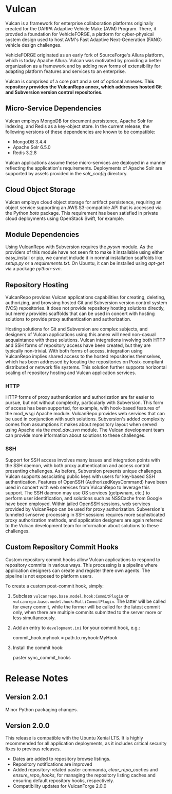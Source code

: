 # Vulcan

Vulcan is a framework for enterprise collaboration platforms originally created
for the DARPA Adaptive Vehicle Make (AVM) Program.  There, it provded a foundation
for VehicleFORGE, a platform for cyber-physical system design used to host
AVM's Fast Adaptive Next-Generation (FANG) vehicle design challenges.

VehicleFORGE originated as an early fork of SourceForge's Allura platform, which
is today Apache Allura.  Vulcan was motivated by providing a better organization
as a framework and by adding new forms of extensibility for adapting platform features
and services to an enterprise.

Vulcan is comprised of a core part and a set of optional annexes.
**This repository provides the VulcanRepo annex, which addresses hosted Git and
Subversion version control repositories.**

## Micro-Service Dependencies

Vulcan employs MongoDB for document persistence, Apache Solr for indexing, and Redis
as a key-object store.  In the current release, the following versions of these
dependencies are known to be compatible:

  - MongoDB 3.4.4
  - Apache Solr 6.5.0
  - Redis 3.2.8

Vulcan applications assume these micro-services are deployed in a manner reflecting
the application's requirements.  Deployments of Apache Solr are supported by assets
provided in the *solr\_config* directory.

## Cloud Object Storage

Vulcan employs cloud object storage for artifact persistence, requiring an object
service supporting an AWS S3-compatible API that is accessed via the Python *boto*
package.  This requirement has been satisfied in private cloud deployments using
OpenStack Swift, for example.

## Module Dependencies

Using VulcanRepo with Subversion requires the *pysvn* module.  As the providers
of this module have not seen fit to make it installable using either easy_install
or pip, we cannot include it in normal installation scaffolds like *setup.py* or
a *requirements.txt*.  On Ubuntu, it can be installed using *apt-get* via a
package *python-svn*.


## Repository Hosting

VulcanRepo provides Vulcan applications capabilities for creating, deleting,
authorizing, and browsing hosted Git and Subversion version control system (VCS)
repositories.  It does not provide repository hosting solutions directly, but
merely provides scaffolds that can be used in concert with hosting solutions to
provide proxy authentication and authorization.

Hosting solutions for Git and Subversion are complex subjects, and designers of
Vulcan applications using this annex will need non-casual acquaintance with these
solutions.  Vulcan integrations involving both HTTP and SSH forms of repository
access have been created, but they are typically non-trivial.  With both forms
of access, integration using VulcanRepo implies shared access to the hosted
repositories themselves, which has been addressed by locating the repositories
on Posix-compliant distributed or network file systems.  This solution further
supports horizontal scaling of repository hosting and Vulcan application services.

### HTTP

HTTP forms of proxy authentication and authorization are far easier to pursue,
but not without complexity, particularly with Subversion.  This form of access
has been supported, for example, with hook-based features of the mod_wsgi Apache
module.  VulcanRepo provides web services that can be used in conjunction with
such solutions.  Subversion's added complexity comes from assumptions it makes
about repository layout when served using Apache via the *mod\_dav\_svn* module.
The Vulcan development team can provide more information about solutions to
these challenges.

### SSH

Support for SSH access involves many issues and integration points with the SSH
daemon, with both proxy authentication and access control presenting challenges.
As before, Subversion presents unique challenges.  Vulcan supports associating
public keys with users for key-based SSH authentication.  Features of OpenSSH
(AuthorizedKeysCommand) have been used in concert with web services from
VulcanRepo to leverage this support.  The SSH daemon may use OS services
(getpwnam, etc.) to perform user identification, and solutions such as
NSSCache from Google have been employed.  Within jailed OpenSSH sessions, web
services provided by VulcanRepo can be used for proxy authorization.
Subversion's tunneled svnserve processing in SSH sessions requires more
sophisticated proxy authorization methods, and application designers are again
referred to the Vulcan development team for information about solutions to
these challenges.

## Custom Repository Commit Hooks

Custom repository commit hooks allow Vulcan applications to respond to
repository commits in various ways.  This processing is a pipeline where
application designers can create and register there own agents.  The pipeline
is not exposed to platform users.

To create a custom post-commit hook, simply:

1. Subclass `vulcanrepo.base.model.hook:CommitPlugin` or
`vulcanrepo.base.model.hook:MultiCommitPlugin`. The latter will be called for
every commit, while the former will be called for the latest commit only, when
there are multiple commits submitted to the server more or less simultaneously.

2. Add an entry to `development.ini` for your commit hook, e.g.:

    commit_hook.myhook = path.to.myhook:MyHook

3. Install the commit hook:

    paster sync_commit_hooks

# Release Notes

## Version 2.0.1

Minor Python packaging changes.

## Version 2.0.0

This release is compatible with the Ubuntu Xenial LTS. It is highly recommended
for all application deployments, as it includes critical security fixes to
previous releases.

 - Dates are added to repository browse listings.
 - Repository notifications are improved
 - Added repository-related paster commanda, *clear\_repo\_caches* and *ensure\_repo\_hooks*,
for managing the repository listing caches and ensuring default repository hooks, respectively.
 - Compatibility updates for VulcanForge 2.0.0

